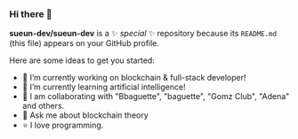 ### Hi there 👋


**sueun-dev/sueun-dev** is a ✨ _special_ ✨ repository because its `README.md` (this file) appears on your GitHub profile.

Here are some ideas to get you started:

- 🔭 I’m currently working on blockchain & full-stack developer!
- 🌱 I’m currently learning artificial intelligence!
- 👯 I am collaborating with "Bbaguette", "baguette", "Gomz Club", "Adena" and others.
- 💬 Ask me about blockchain theory
- ⭐ I love programming.

